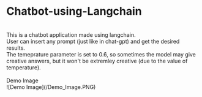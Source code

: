 # Chatbot-using-Langchain
<br />
This is a chatbot application made using langchain. <br />
User can insert any prompt (just like in chat-gpt) and get the desired results. <br />
The temeprature parameter is set to 0.6, so sometimes the model may give creative answers, but it won't be extremley creative (due to the value of temperature). <br />
<br />
Demo Image 
<br />
![Demo Image](/Demo_Image.PNG)